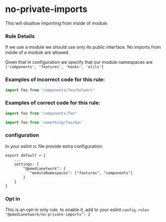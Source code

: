 # no-private-imports

This will disallow importing from inside of module

### Rule Details

If we use a module we should use only its public interface. No imports from inside of a module are allowed.

Given that in configuration we specify that our module namespaces are `['components', 'features', 'hooks', 'utils']`

### Examples of **incorrect** code for this rule:
        
```js
import foo from "components/foo/helpers"
```

### Examples of **correct** code for this rule:

```js
import foo from "components/foo"
```

```js
import foo from 'something/foo/bar'
```

### configuration 

In your eslint rc file provide extra configuration:
```
export default = {
    ...
    settings: {
        "@pmedianetwork": {
           "moduleNamespaces": ["features", "components"] 
        }
    }
}
```

### Opt in

This is an opt-in only rule.
to enable it, add to your eslint `config.rules` `"@pmedianetwork/no-private-imports": 2`

